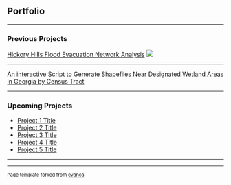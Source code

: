 ## Portfolio

---

### Previous Projects

[Hickory Hills Flood Evacuation Network Analysis](/sample_page)
<img src="images/Proj1?raw=true"/>

---
[An interactive Script to Generate Shapefiles Near Designated Wetland
Areas in Georgia by Census Tract
](/pdf/zabo0001_report.pdf)


---

### Upcoming Projects

- [Project 1 Title](http://example.com/)
- [Project 2 Title](http://example.com/)
- [Project 3 Title](http://example.com/)
- [Project 4 Title](http://example.com/)
- [Project 5 Title](http://example.com/)

---




---
<p style="font-size:11px">Page template forked from <a href="https://github.com/evanca/quick-portfolio">evanca</a></p>
<!-- Remove above link if you don't want to attibute -->

